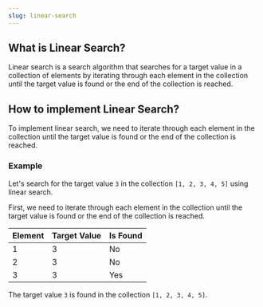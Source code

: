 ```yaml
---
slug: linear-search
---
```


## What is Linear Search?

Linear search is a search algorithm that searches for a target value in a collection of elements by iterating through each element in the collection until the target value is found or the end of the collection is reached.

## How to implement Linear Search?

To implement linear search, we need to iterate through each element in the collection until the target value is found or the end of the collection is reached.

### Example

Let's search for the target value `3` in the collection `[1, 2, 3, 4, 5]` using linear search.

First, we need to iterate through each element in the collection until the target value is found or the end of the collection is reached.

| Element | Target Value | Is Found |
| ------- | ------------ | -------- |
| 1       | 3            | No       |
| 2       | 3            | No       |
| 3       | 3            | Yes      |

The target value `3` is found in the collection `[1, 2, 3, 4, 5]`.

